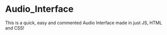 # Audio_Interface
This is a quick, easy and commented Audio Interface made in just JS, HTML and CSS!

